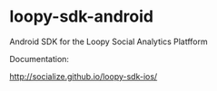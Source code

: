 loopy-sdk-android
=================

Android SDK for the Loopy Social Analytics Platfform

Documentation: 

http://socialize.github.io/loopy-sdk-ios/
